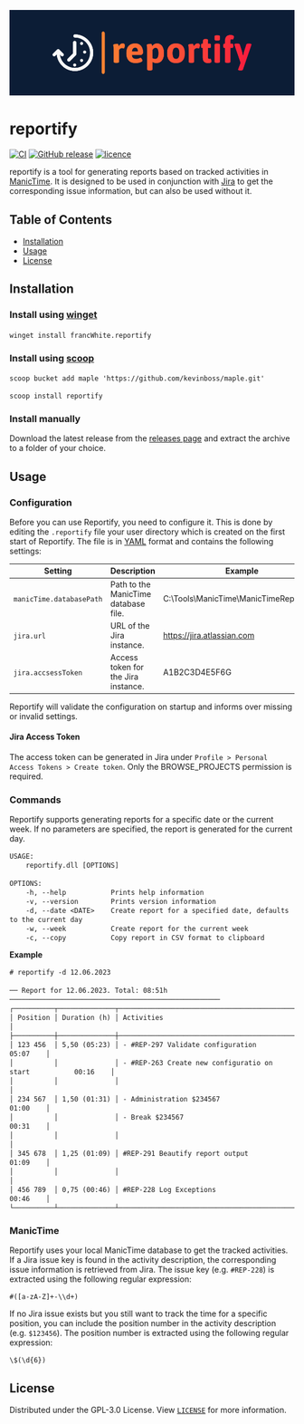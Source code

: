 ![logo](doc/img/logo-banner.png)

# reportify

[![CI](https://github.com/francWhite/reportify/actions/workflows/ci.yml/badge.svg?branch=main)](https://github.com/francWhite/reportify/actions/workflows/ci.yml)
[![GitHub release](https://img.shields.io/github/v/release/francWhite/reportify)](https://github.com/francWhite/reportify/releases)
[![licence](https://img.shields.io/github/license/francWhite/reportify)](https://github.com/francWhite/reportify/blob/main/LICENSE)

reportify is a tool for generating reports based on tracked activities in [ManicTime](https://www.manictime.com/). It is designed to be used in conjunction with [Jira](https://www.atlassian.com/software/jira) to get the corresponding issue information, but can also be used without it.

## Table of Contents

- [Installation](#installation)
- [Usage](#usage)
- [License](#license)

## Installation

### Install using [winget](https://learn.microsoft.com/en-us/windows/package-manager/winget/) 

`winget install francWhite.reportify`

### Install using [scoop](https://scoop.sh)

`scoop bucket add maple 'https://github.com/kevinboss/maple.git'`

`scoop install reportify`

### Install manually

Download the latest release from the [releases page](https://github.com/francWhite/reportify/releases) and extract the archive to a folder of your choice.

## Usage

### Configuration

Before you can use Reportify, you need to configure it. This is done by editing the `.reportify` file your user directory which is created on the first start of Reportify. The file is in [YAML](https://yaml.org/) format and contains the following settings:

| Setting                  | Description                          | Example                                |
|--------------------------|--------------------------------------|----------------------------------------|
| `manicTime.databasePath` | Path to the ManicTime database file. | C:\Tools\ManicTime\ManicTimeReports.db |
| `jira.url`               | URL of the Jira instance.            | https://jira.atlassian.com             |
| `jira.accsessToken`      | Access token for the Jira instance.  | A1B2C3D4E5F6G                          |


Reportify will validate the configuration on startup and informs over missing or invalid settings.

#### Jira Access Token
The access token can be generated in Jira under `Profile > Personal Access Tokens > Create token`. Only the BROWSE_PROJECTS permission is required.

### Commands

Reportify supports generating reports for a specific date or the current week. If no parameters are specified, the report is generated for the current day.

```
USAGE:
    reportify.dll [OPTIONS]

OPTIONS:
    -h, --help           Prints help information
    -v, --version        Prints version information
    -d, --date <DATE>    Create report for a specified date, defaults to the current day
    -w, --week           Create report for the current week
    -c, --copy           Copy report in CSV format to clipboard
```


**Example**

```
# reportify -d 12.06.2023

── Report for 12.06.2023. Total: 08:51h ────────────────────────────────────────────────────
┌──────────┬──────────────┬────────────────────────────────────────────────────────────────┐
│ Position │ Duration (h) │ Activities                                                     │
├──────────┼──────────────┼────────────────────────────────────────────────────────────────┤
│ 123 456  │ 5,50 (05:23) │ - #REP-297 Validate configuration                     05:07    │
│          │              │ - #REP-263 Create new configuratio on start           00:16    │
│          │              │                                                                │
│ 234 567  │ 1,50 (01:31) │ - Administration $234567                              01:00    │
│          │              │ - Break $234567                                       00:31    │
│          │              │                                                                │
│ 345 678  │ 1,25 (01:09) │ #REP-291 Beautify report output                       01:09    │
│          │              │                                                                │
│ 456 789  │ 0,75 (00:46) │ #REP-228 Log Exceptions                               00:46    │
└──────────┴──────────────┴────────────────────────────────────────────────────────────────┘
```

### ManicTime

Reportify uses your local ManicTime database to get the tracked activities. If a Jira issue key is found in the activity description, the corresponding issue information is retrieved from Jira. The issue key (e.g. `#REP-228`) is extracted using the following regular expression: 
```regexp
#([a-zA-Z]+-\\d+)
```

If no Jira issue exists but you still want to track the time for a specific position, you can include the position number in the activity description (e.g. `$123456`). The position number is extracted using the following regular expression:
```regexp
\$(\d{6})
```


## License

Distributed under the GPL-3.0 License. View [`LICENSE`](https://github.com/francWhite/reportify/blob/main/LICENSE) for more information.
